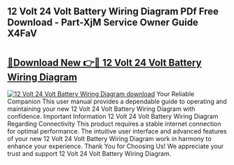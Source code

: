 ## 12 Volt 24 Volt Battery Wiring Diagram PDf Free Download - Part-XjM Service Owner Guide X4FaV

# <h2><a href="http://dfmzd16.blite.top/?on=12+Volt+24+Volt+Battery+Wiring+Diagram">🔗Download New 👉🔴 12 Volt 24 Volt Battery Wiring Diagram</a></h2>

[![12 Volt 24 Volt Battery Wiring Diagram download](https://i.imgur.com/lujVjoI.png)](http://dfmzd16.blite.top/?on=12+Volt+24+Volt+Battery+Wiring+Diagram)
Your Reliable Companion This user manual provides a dependable guide to operating and maintaining your new 12 Volt 24 Volt Battery Wiring Diagram with confidence. Important Information 12 Volt 24 Volt Battery Wiring Diagram Regarding Connectivity This product requires a stable internet connection for optimal performance. The intuitive user interface and advanced features of your new 12 Volt 24 Volt Battery Wiring Diagram work in harmony to enhance your experience. Thank You for Choosing Us! We appreciate your trust and support 12 Volt 24 Volt Battery Wiring Diagram.
